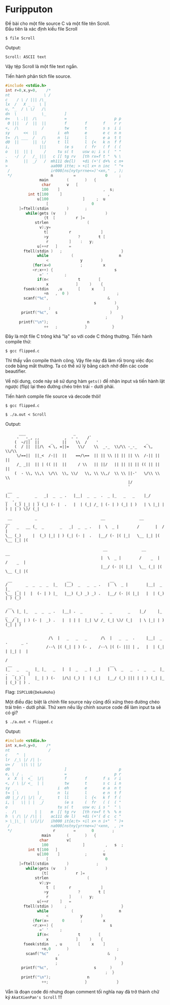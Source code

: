 # Furipputon 

Đề bài cho một file source C và một file tên Scroll.  
Đầu tiên là xác định kiểu file Scroll

``` $ file Scroll ```

Output:
```
Scroll: ASCII text
```

Vậy tệp Scroll là một file text ngắn. 

Tiến hành phân tích file source.  
  
```c
#include <stdio.h>                                  
int r=0,x,y=0,    /*                                
nt               \ /                                
c    / \ / ||| /\_                                  
lx  /   X _ _  \ |                                  
u, ^_  / \ \/   /\                                  
dn  \           \_        ]                         
e=   \ .||  /\            =                     p p 
 0 |||   /  ||  ||        f        f       f    r r 
<,  /\          /         tw       t       s s  i i 
sy      <<  ||         i  eh       e       e c  n n 
t=  /\ ___  /   /\     n  li       l       e a  t t 
d0  ||      ||  \/     t  ll       l  {<   k n  f f 
i,             |||        (e s     (  fr   ( f  ( ( 
o   ||  || |     /     tu s( t    usw o; i s (  " " 
.   -/  /   /_ |||   c [[ tg rv   [th rx=f t "  % \ 
h       ||  _/   /  mh111 de{l)   +di (+'( d+%  c n+
>                   aa000 itte; > +il x+ n inc  " "+
 /                  ir000[ns[nytyrrne<=)'<xn,"  , );
 */                 n         =             0     ; 
               main        (       )   {            
                char       v   [                    
                100    ]                   ,  s;    
          int t[100     ]                    ,      
              u[100               ]     ;  u        
                  [                   0             
      ]=ftell(stdin        )       ;                
         while(gets (v    )                 )       
                 {t  [         r ]=                 
             strlen                 (               
               v);y=                                
                 t[         r             ]         
                 >y             ?        t [        
                  r         ]    :   y;             
              u[++r   ]     =                       
        ftell(stdin )   ;                          }
              while          (                    n 
                  <              y        )         
            {for(x=0             ;         x        
            <r;x++) {                           s   
               =' '       ;                         
              if(n<             t        [          
                  x            ]     )    {         
        fseek(stdin    ,u       [     x    ]        
                 +n   ,  0 )                     ;  
        scanf("%c",                          &      
                                       s        )   
                   ;                             }  
       printf("%c",   s                       )     
                                            ;      }
      printf("\n");                 n               
                 ++   ;            }           }
```  
  
Đây là một file C trông khá "lạ" so với code C thông thường. Tiến hành compile thử:  

``` $ gcc flipped.c ```

Thì thấy vẫn compile thành công. Vậy file này đã làm rối trong việc đọc code bằng mắt thường. Ta có thể xử lý bằng cách nhờ đến các code beautifier.  
  
Về nội dung, code này sẽ sử dụng hàm `gets()` để nhận input và tiến hành lật ngược (flip) lại theo đường chéo trên trái - dưới phải.

Tiến hành compile file source và decode thôi!

``` $ gcc flipped.c ```

``` $ ./a.out < Scroll ```
  
Output:
```
      ___                     _                                                          
     -   -_, ,,           ,  - -    /`                                                   
    (  ~/||  ||     _    ||    \\  /    '                     _                          
    (  / ||  ||/\  < \, =||=    \\/    \\  _-_  \\/\\ -_-_   < \, \\/\\                  
     \/==||  ||_<  /-||  ||    ==/\==  || || \\ || || || \\  /-|| || ||                  
     /_ _||  || | (( ||  ||     / \\   || ||/   || || || || (( || || ||                  
    (  - \\, \\,\  \/\\  \\, \\/   \\, \\ \\,/  \\ \\ ||-'   \/\\ \\ \\                  
                                                      |/                                 
                                                      '                                  
 __                                                                                      
|_   _       _   _|  _  _ .   |__|  _  _  .  _ |_   _   _    |_/      _  .  _       _    
|   (_) |_| | ) (_| (- |  .   |  | (_| /_ | (- | ) (_| | )   | \ |_| | ) | | ) \)/ (_|   
                                                                                         
 __          _                            __               __         __                 
/    _   __ (_  _       _   _|  _  _ .   |  \  _ |        /       |  /       |           
\__ (_)     |  (_) |_| | ) (_| (- |  .   |__/ (- |( |_|   \__ |_| |( \__ |_| |(          
                                                                                         
                                           __               __         __                
                                          |  \  _ |        /    _  |  /    _  |          
                                          |__/ (- |( |_|   \__ (_| |( \__ (_| |(         
                                                                                         
 __                        __                 __                                         
/        _  _  _  _  |_   |__)  _   _  _ .   |  \  _ |        |__|  _  |_   _            
\__ |_| |  |  (- | ) |_   |__) (_) _) _) .   |__/ (- |( |_|   |  | (_) | ) (_)           
                                                                                         
 __                                                                                      
/  \ |_ |_   _  _  _ .   |__| .  _        _   _       _    |_/     |_   _   _            
\__/ |_ | ) (- |  _) .   |  | | |  |_| \/ /_ (_| \)/ (_|   | \ |_| | ) (_| | )           
                                                                                         
                                                                                         
                   /\  |   _   _   _      /\  |   _  _  .     |__|  _  .      _ .        
                  /--\ |( (_| | ) (- ,   /--\ |( (- ||| | ,   |  | (_| | |_| |  |        
                                                                       /                 
 __                                           __                                         
|_   _   _   |_ |_   _   |  |  _   _ |  _|   |  \  _   _  .  _   _  |_ .  _   _  |       
|   (_) |    |_ | ) (-   |/\| (_) |  | (_|   |__/ (_) ||| | | ) (_| |_ | (_) | ) .
```

Flag: ``` ISPCLUB{DekuHoho} ```  
  
Một điều đặc biệt là chính file source này cũng đối xứng theo đường chéo trái trên - dưới phải. Thử xem nếu lấy chính source code để làm input ta sẽ có gì?

```$ ./a.out < flipped.c ```

Output: 
```c
#include <stdio.h>                                  
int x,n=0,y=0,    /*                                
nt                 /                                
c    ^  |                                           
lr  /_\ |/ /| |-                                    
u= /   \|\ \| |/                                    
d0                        ]                       p 
e, \ / .   _              =                     p r 
 x  X  |  <_  |/|         f        f       f s  r i 
<, / \ |/ <_  | |         tw       t       s c  i n 
sy  _                  i  eh       e       e a  n t 
t= | \        |        n  li       l       e n  t f 
d0 |_/ /| |/|  /_      t  ll       l  {<   k f  f ( 
i, |   \| | |  _/         (e s     (  fr   ( (  ( " 
o                      tu s( t    usw o; i s "  " \ 
.  /\        | |    m  [[ tg rv   [th rx=f t %  % n 
h  \ /\ |/ /\| |    ac111 de l)   +di (+'( d c  c " 
> \_|\_ |  \/|/|/   ih000 it{e;t> +il x+ n i+"  " )+
 /                  na000[nstny[yrrne<=)'<xnn,  , ;+
 */                  r        =       0        ;    
                main       (       )   {            
               char        v[                       
                100               ]         ,   s  ;
          int t[100   ]                    ,        
              u[100    ]           ;       u        
                  [                         0       
      ]=ftell(stdin        )            ;           
         while(gets (v    )                 )       
                {t[            r ]=                 
             strlen                 (               
               v);y=                                
                  t  [      r             ]         
                 >y             ?        t [        
                  r         ]    :   y;             
              u[++r     ]   =                       
        ftell(stdin )     ;                        }
              while          (                    n 
                  <              y        )         
            {for(x=      0       ;         x        
            <r;x++) {                         s     
               =' '     ;                           
              if(n<             t        [          
                  x            ]     )    {         
        fseek(stdin   , u       [     x    ]        
                +n,0       )                     ;  
         scanf("%c"    ,                     &      
                      s                         )   
                      ;                            }
       printf("%c",                    s      )     
                                            ;  }    
       printf("\n");                n               
                ++;                }             }
```

Vẫn là đoạn code đó nhưng đoạn comment tối nghĩa nay đã trở thành chữ ký `AkatXienPan's Scroll` !!!
